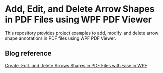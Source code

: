 # Add, Edit, and Delete Arrow Shapes in PDF Files using WPF PDF Viewer

This repository provides project examples to add, modify, and delete arrow shape annotations in PDF files using WPF PDF Viewer.

## Blog reference
[Create, Edit, and Delete Arrows Shapes in PDF Files with Ease in WPF](https://www.syncfusion.com/blogs/post/create-edit-and-delete-arrows-shapes-in-pdf-files-with-ease-in-wpf.aspx)
